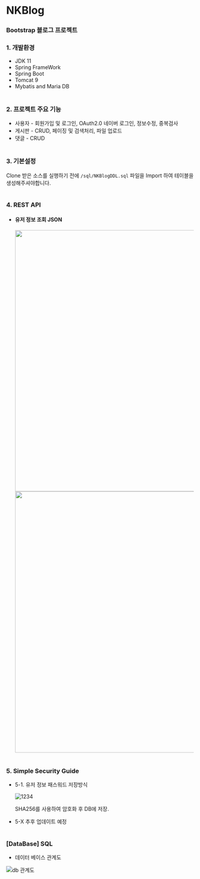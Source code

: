 # NKBlog
### Bootstrap 블로그 프로젝트

### 1. 개발환경
- JDK 11
- Spring FrameWork
- Spring Boot
- Tomcat 9
- Mybatis and Maria DB
#
### 2. 프로젝트 주요 기능
- 사용자 - 회원가입 및 로그인, OAuth2.0 네이버 로그인, 정보수정, 중복검사
- 게시판 - CRUD, 페이징 및 검색처리, 파일 업로드
- 댓글 - CRUD
#
### 3. 기본설정
Clone 받은 소스를 실행하기 전에 `/sql/NKBlogDDL.sql` 파일을 Import 하여 테이블을 생성해주셔야합니다.
#
### 4. REST API
- #### 유저 정보 조회 JSON
    <img src = "https://user-images.githubusercontent.com/82058641/161824005-1e633889-0a72-42c9-8dc3-33da23585301.PNG" width="700px">
    <img src = "https://user-images.githubusercontent.com/82058641/161824422-7a378648-16db-43fa-b946-c1b981daaf8c.PNG" width="700px">

#
### 5. Simple Security Guide
- 5-1. 유저 정보 패스워드 저장방식

    ![1234](https://user-images.githubusercontent.com/82058641/144734289-cbbcec81-ef44-4236-ac3f-5b48153e460d.png)

    SHA256를 사용하여 암호화 후 DB에 저장.

- 5-X 추후 업데이트 예정
#
### [DataBase] SQL
* 데이터 베이스 관계도

![db 관계도](https://user-images.githubusercontent.com/82058641/161379847-0cf41510-96f9-4b14-959f-f59859af5504.png)
